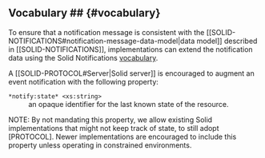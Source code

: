## Vocabulary ## {#vocabulary}

To ensure that a notification message is consistent with the [[SOLID-NOTIFICATIONS#notification-message-data-model|data model]] described in [[SOLID-NOTIFICATIONS]], implementations can extend the notification data using the Solid Notifications [vocabulary](https://www.w3.org/ns/solid/notifications).

A [[SOLID-PROTOCOL#Server|Solid server]] is encouraged to augment an event notification with the following property:

<dl>

  <dt id="notification-property-state"><code>*notify:state* &lt;xs:string></code>
  <dd> an opaque identifier for the last known state of the resource.

</dl>

NOTE: By not mandating this property, we allow existing Solid implementations that might not keep track of state, to still adopt [PROTOCOL]. Newer implementations are encouraged to include this property unless operating in constrained environments.
